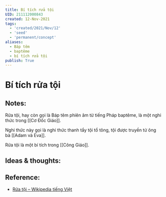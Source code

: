```yaml
---
title: Bí tích rửa tội
UID: 211112000843
created: 12-Nov-2021
tags:
  - 'created/2021/Nov/12'
  - 'seed'
  - 'permanent/concept'
aliases:
  - Báp têm
  - baptême
  - bí tích rửa tội
publish: True
---
```

# Bí tích rửa tội

## Notes:
Rửa tội, hay còn gọi là Báp têm phiên âm từ tiếng Pháp baptême, là một nghi thức trong [[Cơ Đốc Giáo]].

Nghi thức này gọi là nghi thức thanh tẩy tội tổ tông, tội được truyền từ ông bà [[Adam và Eva]].

Rửa tội là một bí tích trong [[Công Giáo]].

## Ideas & thoughts:

## Reference:
- [Rửa tội – Wikipedia tiếng Việt](https://vi.wikipedia.org/wiki/R%E1%BB%ADa_t%E1%BB%99i)

